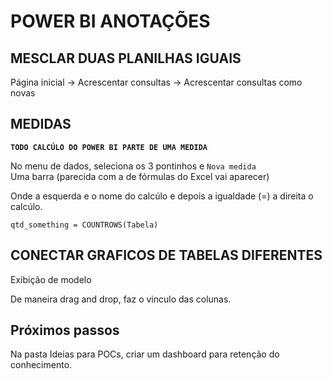 # POWER BI ANOTAÇÕES

## MESCLAR DUAS PLANILHAS IGUAIS

Página inicial -> Acrescentar consultas -> Acrescentar consultas como novas

## MEDIDAS

**`TODO CALCÚLO DO POWER BI PARTE DE UMA MEDIDA`**

No menu de dados, seleciona os 3 pontinhos e `Nova medida` \
Uma barra (parecida com a de fórmulas do Excel vai aparecer)

Onde a esquerda e o nome do calcúlo e depois a igualdade (=) a direita o calcúlo.

```text
qtd_something = COUNTROWS(Tabela)
```

## CONECTAR GRAFICOS DE TABELAS DIFERENTES

Exibição de modelo

De maneira drag and drop, faz o vinculo das colunas.

## Próximos passos

Na pasta Ideias para POCs, criar um dashboard para retenção do conhecimento.
